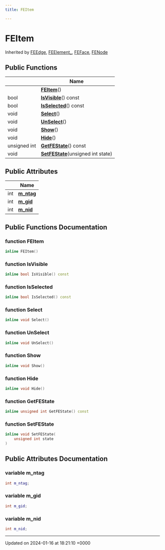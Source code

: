 ```yaml
---
title: FEItem

---
```


# FEItem





Inherited by [FEEdge](../Classes/classFEEdge.md), [FEElement_](../Classes/classFEElement__.md), [FEFace](../Classes/classFEFace.md), [FENode](../Classes/classFENode.md)

## Public Functions

|                | Name           |
| -------------- | -------------- |
| | **[FEItem](../Classes/classFEItem.md#function-feitem)**() |
| bool | **[IsVisible](../Classes/classFEItem.md#function-isvisible)**() const |
| bool | **[IsSelected](../Classes/classFEItem.md#function-isselected)**() const |
| void | **[Select](../Classes/classFEItem.md#function-select)**() |
| void | **[UnSelect](../Classes/classFEItem.md#function-unselect)**() |
| void | **[Show](../Classes/classFEItem.md#function-show)**() |
| void | **[Hide](../Classes/classFEItem.md#function-hide)**() |
| unsigned int | **[GetFEState](../Classes/classFEItem.md#function-getfestate)**() const |
| void | **[SetFEState](../Classes/classFEItem.md#function-setfestate)**(unsigned int state) |

## Public Attributes

|                | Name           |
| -------------- | -------------- |
| int | **[m_ntag](../Classes/classFEItem.md#variable-m-ntag)**  |
| int | **[m_gid](../Classes/classFEItem.md#variable-m-gid)**  |
| int | **[m_nid](../Classes/classFEItem.md#variable-m-nid)**  |

## Public Functions Documentation

### function FEItem

```cpp
inline FEItem()
```


### function IsVisible

```cpp
inline bool IsVisible() const
```


### function IsSelected

```cpp
inline bool IsSelected() const
```


### function Select

```cpp
inline void Select()
```


### function UnSelect

```cpp
inline void UnSelect()
```


### function Show

```cpp
inline void Show()
```


### function Hide

```cpp
inline void Hide()
```


### function GetFEState

```cpp
inline unsigned int GetFEState() const
```


### function SetFEState

```cpp
inline void SetFEState(
    unsigned int state
)
```


## Public Attributes Documentation

### variable m_ntag

```cpp
int m_ntag;
```


### variable m_gid

```cpp
int m_gid;
```


### variable m_nid

```cpp
int m_nid;
```


-------------------------------

Updated on 2024-01-16 at 18:21:10 +0000